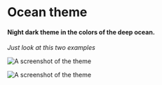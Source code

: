 # Ocean theme

#### Night dark theme in the colors of the deep ocean.


*Just look at this two examples*

![A screenshot of the theme](https://photos.app.goo.gl/Pfes61RJ14WaWc5E7)


![A screenshot of the theme](https://photos.app.goo.gl/2Vu18v7jgVNDPC1h8)
